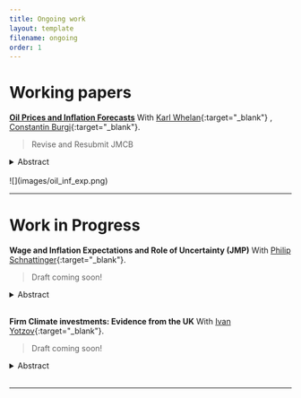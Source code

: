 ```yaml
---
title: Ongoing work
layout: template
filename: ongoing
order: 1
---
```


# Working papers

**[Oil Prices and Inflation Forecasts](https://www.ucd.ie/economics/t4media/WP23_27.pdf)** With [Karl Whelan](https://karlwhelan.com/blog/){:target="_blank"} , [Constantin Burgi](https://sites.google.com/view/cburgi/home){:target="_blank"}.

> Revise and Resubmit JMCB

<details>
  <summary> Abstract </summary> 
  <br>
  <blockquote>
    We examine how people's forecasts for oil prices influence their forecasts for broader inflation. Despite debate in the literature about whether consumers place too much weight on oil prices when
    making inflation predictions, we provide further confirmation for the results of Binder (2018), suggesting a low response to oil price forecasts, roughly consistent with the share of energy in the
    US CPI or somewhat below. In contrast, we show that the participants in the ECB's Survey of Professional Forecasters and the Wall Street Journal survey of economists place too little weight on oil
    prices when making their inflation forecasts.
  </blockquote>
 </details>
<br>
![](images/oil_inf_exp.png)

---


# Work in Progress

**Wage and Inflation Expectations and Role of Uncertainty (JMP)** With [Philip Schnattinger](https://philipschnattinger.github.io/){:target="_blank"}.

> Draft coming soon!
<details>
  <summary> Abstract </summary> 
  <br>
  <blockquote>
    In this paper, we study the heterogeneous effects of individual-level uncertainty of prices on individual wage expectations decisions using the FRBNY Survey of Consumer Expectations. We focus on the transmission of the first (level) and second moment (uncertainty) of expected inflation on the level of wage expectations during uncertain times and how these differ along the income distribution. We find that individual-level expected inflation uncertainty is positively correlated with wage expectations. Moreover, higher inflation uncertainty is linked to a greater rise in wage expectations for poorer households. We explain this observation with a novel mechanism: workers precautiously bargain for higher wages when uncertainty about inflation risks the erosion of their real wages. Thus, inflation uncertainty may be an additional driver of wage growth, especially for lower-income workers. 
  </blockquote>
 </details>
<br>


**Firm Climate investments: Evidence from the UK** With [Ivan Yotzov](https://www.iyotzov.com/){:target="_blank"}.

> Draft coming soon!
<details>
  <summary> Abstract </summary> 
  <br>
  <blockquote>
    We analyse climate investment expectations using a large survey of UK firms. Firms expect climate-related investments to account for 5.4\% of their total capital expenditure over the next three years, an increase from 2.5\% over the past three years. Around two-thirds of these investments are expected to be in additional to normal capital expenditures, with some firms investing less elsewhere. Climate investments are expected mainly in switching to green energy sources and improving energy efficiency, and firms expect to finance these mainly using internal cash reserves. Climate investments will driven by larger firms as well as those in more energy-intensive sectors.
  </blockquote>
 </details>
<br>

---






